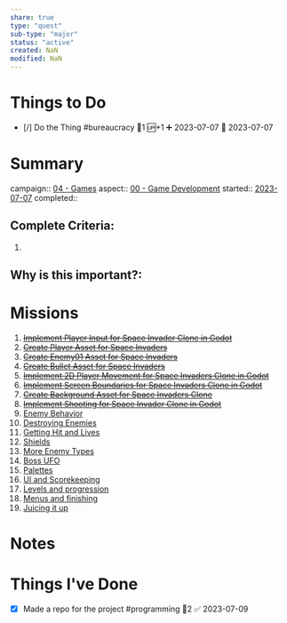 ```yaml
---
share: true
type: "quest"
sub-type: "major"
status: "active"
created: NaN 
modified: NaN
---
```

 
 
# Things to Do

- [/] Do the Thing #bureaucracy 🥄1 🆙+1 ➕ 2023-07-07 🛫 2023-07-07
# Summary
campaign:: [04 - Games](04%20-%20Games.md)
aspect:: [00 - Game Development](00%20-%20Game%20Development.md)
started:: [2023-07-07](../../00%20-%20Life%20Management%20System/09%20-%20Daily%20Notes/2023-07-07.md)
completed::
## Complete Criteria:
1. 

## Why is this important?:

# Missions
1. ~~[Implement Player Input for Space Invader Clone in Godot](../../06%20-%20Participation%20%F0%9F%8C%8E/02%20-%20Game%20Development%20%F0%9F%91%BE/Implement%20Player%20Input%20for%20Space%20Invader%20Clone%20in%20Godot.md)~~
2. ~~[Create Player Asset for Space Invaders](./Create%20Player%20Asset%20for%20Space%20Invaders.md)~~
3. ~~[Create Enemy01 Asset for Space Invaders](./Create%20Enemy01%20Asset%20for%20Space%20Invaders.md)~~
4. ~~[Create Bullet Asset for Space Invaders](./Create%20Bullet%20Asset%20for%20Space%20Invaders.md)~~
5. ~~[Implement 2D Player Movement for Space Invaders Clone in Godot](../../06%20-%20Participation%20%F0%9F%8C%8E/02%20-%20Game%20Development%20%F0%9F%91%BE/Implement%202D%20Player%20Movement%20for%20Space%20Invaders%20Clone%20in%20Godot.md)~~
6. ~~[Implement Screen Boundaries for Space Invaders Clone in Godot](./Implement%20Screen%20Boundaries%20for%20Space%20Invaders%20Clone%20in%20Godot.md)~~
7. ~~[Create Background Asset for Space Invaders Clone](./Create%20Background%20Asset%20for%20Space%20Invaders%20Clone.md)~~
8. ~~[Implement Shooting for Space Invader Clone in Godot](../../06%20-%20Participation%20%F0%9F%8C%8E/02%20-%20Game%20Development%20%F0%9F%91%BE/Implement%20Shooting%20for%20Space%20Invader%20Clone%20in%20Godot.md)~~
9. [Enemy Behavior](Enemy%20Behavior.md)
10. [Destroying Enemies](Destroying%20Enemies.md)
11. [Getting Hit and Lives](Getting%20Hit%20and%20Lives.md)
12. [Shields](Shields.md)
13. [More Enemy Types](More%20Enemy%20Types.md)
14. [Boss UFO](Boss%20UFO.md)
15. [Palettes](Palettes.md)
16. [UI and Scorekeeping](UI%20and%20Scorekeeping.md)
17. [Levels and progression](Levels%20and%20progression.md)
18. [Menus and finishing](Menus%20and%20finishing.md)
19. [Juicing it up](Juicing%20it%20up.md)

# Notes

# Things I've Done
- [x] Made a repo for the project #programming 🥄2 ✅ 2023-07-09